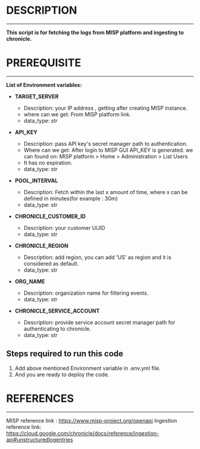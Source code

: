 # DESCRIPTION
---

**This script is for fetching the logs from MISP platform and ingesting to chronicle.**


# PREREQUISITE
---

**List of Environment variables:**

* **TARGET_SERVER**
  * Description: your IP address , getting after creating MISP instance.
  * where can we get: From MISP platform link.
  * data_type: str

* **API_KEY**
  * Description: pass API key's secret manager path to authentication.
  * Where can we get: After login to MISP GUI API_KEY is generated. we can found on:
      MISP platform > Home > Administration > List Users
  * It has no expiration.
  * data_type: str

* **POOL_INTERVAL**
  * Description: Fetch within the last x amount of time, where x can be defined in minutes(for example : 30m)
  * data_type: str

* **CHRONICLE_CUSTOMER_ID** 
  * Description: your customer UUID
  * data_type: str

* **CHRONICLE_REGION**
  * Description: add region, you can add 'US' as region and it is considered as default.
  * data_type: str

* **ORG_NAME**
  * Description: organization name for filtering events.
  * data_type: str

* **CHRONICLE_SERVICE_ACCOUNT**
  * Description: provide service account secret manager path for authenticating to chronicle.
  * data_type: str


## Steps required to run this code

1. Add above mentioned Environment variable in .env.yml file.
2. And you are ready to deploy the code.


# REFERENCES
---

MISP  reference link : https://www.misp-project.org/openapi
Ingestion reference link: https://cloud.google.com/chronicle/docs/reference/ingestion-api#unstructuredlogentries

